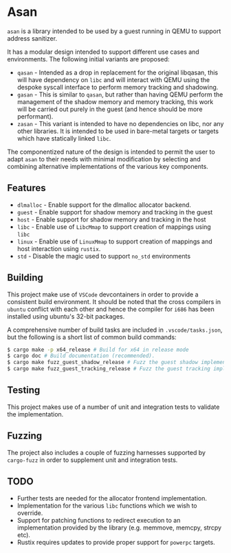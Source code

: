 # Asan
`asan` is a library intended to be used by a guest running in QEMU to
support address sanitizer.

It has a modular design intended to support different use cases and
environments. The following initial variants are proposed:

- `qasan` - Intended as a drop in replacement for the original libqasan,
this will have dependency on `libc` and will interact with QEMU using the
despoke syscall interface to perform memory tracking and shadowing.
- `gasan` - This is similar to `qasan`, but rather than having QEMU perform
the management of the shadow memory and memory tracking, this work will be
carried out purely in the guest (and hence should be more performant).
- `zasan` - This variant is intended to have no dependencies on libc, nor
any other libraries. It is intended to be used in bare-metal targets or
targets which have statically linked `libc`.

The componentized nature of the design is intended to permit the user to
adapt `asan` to their needs with minimal modification by selecting and
combining alternative implementations of the various key components.

## Features
- `dlmalloc` - Enable support for the dlmalloc allocator backend.
- `guest` - Enable support for shadow memory and tracking in the guest
- `host` - Enable support for shadow memory and tracking in the host
- `libc` - Enable use of `LibcMmap` to support creation of mappings using
`libc`
- `linux` - Enable use of `LinuxMmap` to support creation of mappings and
host interaction using `rustix`.
- `std` - Disable the magic used to support `no_std` environments

## Building
This project make use of `VSCode` devcontainers in order to provide a consistent
build environment. It should be noted that the cross compilers in `ubuntu`
conflict with each other and hence the compiler for `i686` has been installed
using ubuntu's 32-bit packages.

A comprehensive number of build tasks are included in `.vscode/tasks.json`,
but the following is a short list of common build commands:

```bash
$ cargo make -p x64_release # Build for x64 in release mode
$ cargo doc # Build documentation (recommended).
$ cargo make fuzz_guest_shadow_release # Fuzz the guest shadow implementation
$ cargo make fuzz_guest_tracking_release # Fuzz the guest tracking implementation
```

## Testing
This project makes use of a number of unit and integration tests to validate the
implementation.

## Fuzzing
The project also includes a couple of fuzzing harnesses supported by
`cargo-fuzz` in order to supplement unit and integration tests.

## TODO
* Further tests are needed for the allocator frontend implementation.
* Implementation for the various `libc` functions which we wish to override.
* Support for patching functions to redirect execution to an implementation
provided by the library (e.g. memmove, memcpy, strcpy etc).
* Rustix requires updates to provide proper support for `powerpc` targets.
